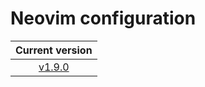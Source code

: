# Neovim configuration

|                            Current version                            |
| :-------------------------------------------------------------------: |
| [v1.9.0](https://github.com/vladdoster/neovim-configuration/releases) |
